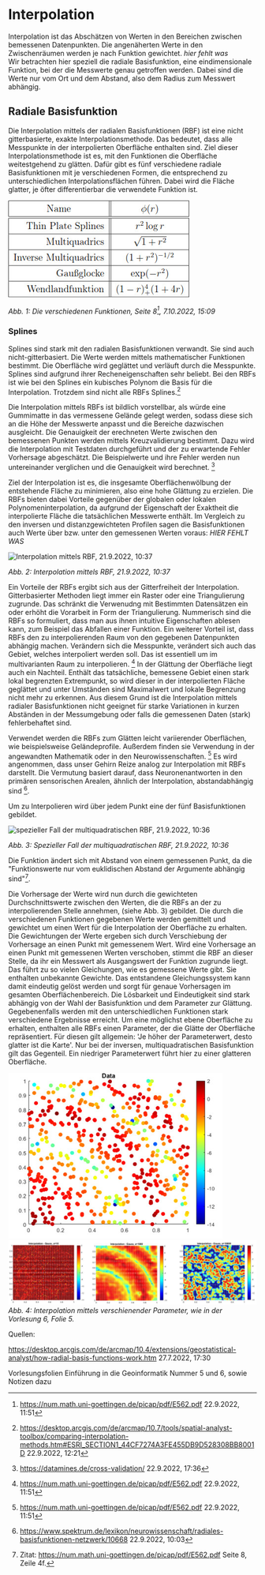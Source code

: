 # Interpolation
Interpolation ist das Abschätzen von Werten in den Bereichen zwischen bemessenen Datenpunkten. Die angenäherten Werte in den Zwischenräumen werden je nach Funktion gewichtet.
*hier fehlt was*  
Wir betrachten hier speziell die radiale Basisfunktion, eine eindimensionale Funktion, bei der die Messwerte genau getroffen werden. Dabei sind die Werte nur vom Ort und dem Abstand, also dem Radius zum Messwert abhängig.

## Radiale Basisfunktion

Die Interpolation mittels der radialen Basisfunktionen (RBF) ist eine nicht gitterbasierte, exakte Interpolationsmethode. Das bedeutet, dass alle Messpunkte in der interpolierten Oberfläche enthalten sind. Ziel dieser Interpolationsmethode ist es, mit den Funktionen die Oberfläche weitestgehend zu glätten. Dafür gibt es fünf verschiedene radiale Basisfunktionen mit je verschiedenen Formen, die entsprechend zu unterschiedlichen Interpolationsflächen führen. Dabei wird die Fläche glatter, je öfter differentierbar die verwendete Funktion ist.

![Die verschiedenen Funktionen, Seite 8, 7.10.2022, 15:09](Formeln.jpg)

*Abb. 1: Die verschiedenen Funktionen, Seite 8[^1], 7.10.2022, 15:09*

### Splines

Splines sind stark mit den radialen Basisfunktionen verwandt. Sie sind auch nicht-gitterbasiert. Die Werte werden mittels mathematischer Funktionen bestimmt. Die Oberfläche wird geglättet und verläuft durch die Messpunkte. Splines sind aufgrund ihrer Recheneigenschaften sehr beliebt. Bei den RBFs ist wie bei den Splines ein kubisches Polynom die Basis für die Interpolation. Trotzdem sind nicht alle RBFs Splines.[^2]

Die Interpolation mittels RBFs ist bildlich vorstellbar, als würde eine Gummimatte in das vermessene Gelände gelegt werden, sodass diese sich an die Höhe der Messwerte anpasst und die Bereiche dazwischen ausgleicht. Die Genauigkeit der erechneten Werte zwischen den bemessenen Punkten werden mittels Kreuzvalidierung bestimmt. Dazu wird die Interpolation mit Testdaten durchgeführt und der zu erwartende Fehler Vorhersage abgeschätzt. Die Beispielwerte und ihre Fehler werden nun untereinander verglichen und die Genauigkeit wird berechnet. [^3]

Ziel der Interpolation ist es, die insgesamte Oberflächenwölbung der entstehende Fläche zu minimieren, also eine hohe Glättung zu erzielen.
Die RBFs bieten dabei Vorteile gegenüber der globalen oder lokalen Polynomeninterpolation, da aufgrund der Eigenschaft der Exaktheit die interpolierte Fläche die tatsächlichen Messwerte enthält. Im Vergleich zu den inversen und distanzgewichteten Profilen sagen die Basisfunktionen auch Werte über bzw. unter den gemessenen Werten voraus:
*HIER FEHLT WAS*

![Interpolation mittels RBF, 21.9.2022, 10:37](https://desktop.arcgis.com/de/arcmap/10.4/extensions/geostatistical-analyst/GUID-8027C5DF-191E-4EF4-9BD7-AE8DA7A1BBFC-web.gif)

*Abb. 2: Interpolation mittels RBF, 21.9.2022, 10:37*

Ein Vorteile der RBFs ergibt sich aus der Gitterfreiheit der Interpolation. Gitterbasierter Methoden liegt immer ein Raster oder eine Triangulierung zugrunde. Das schränkt die Verwenudng mit Bestimmten Datensätzen ein oder erhöht die Vorarbeit in Form der Triangulierung. Nummerisch sind die RBFs so formuliert, dass man aus ihnen intuitive Eigenschaften ablesen kann, zum Beispiel das Abfallen einer Funktion.
Ein weiterer Vorteil ist, dass RBFs den zu interpolierenden Raum von den gegebenen Datenpunkten abhängig machen. Verändern sich die Messpunkte, verändert sich auch das Gebiet, welches interpoliert werden soll. Das ist essentiell um im multivarianten Raum zu interpolieren. [^1]
In der Glättung der Oberfläche liegt auch ein Nachteil. Enthält das tatsächliche, bemessene Gebiet einen stark lokal begrenzten Extrempunkt, so wird dieser in der interpolierten Fläche geglättet und unter Umständen sind Maximalwert und lokale Begrenzung nicht mehr zu erkennen. Aus diesem Grund ist die Interpolation mittels radialer Basisfunktionen nicht geeignet für starke Variationen in kurzen Abständen in der Messumgebung oder falls die gemessenen Daten (stark) fehlerbehaftet sind.

Verwendet werden die RBFs zum Glätten leicht variierender Oberflächen, wie beispielsweise Geländeprofile. Außerdem finden sie Verwendung in der angewandten Mathematik oder in den Neurowissenschaften. [^1] Es wird angenommen, dass unser Gehirn Reize analog zur Interpolation mit RBFs darstellt. Die Vermutung basiert darauf, dass Neuronenantworten in den primären sensorischen Arealen, ähnlich der Interpolation, abstandabhängig sind [^4].

Um zu Interpolieren wird über jedem Punkt eine der fünf Basisfunktionen gebildet.

![spezieller Fall der multiquadratischen RBF, 21.9.2022, 10:36](https://pro.arcgis.com/de/pro-app/latest/help/analysis/geostatistical-analyst/GUID-55B030C7-1DF2-40FC-A2E3-7BA4B569938F-web.png)

*Abb. 3: Spezieller Fall der multiquadratischen RBF, 21.9.2022, 10:36*

Die Funktion ändert sich mit Abstand von einem gemessenen Punkt, da die "Funktionswerte nur vom euklidischen Abstand der Argumente abhängig sind"[^5].

Die Vorhersage der Werte wird nun durch die gewichteten Durchschnittswerte zwischen den Werten, die die RBFs an der zu interpolierenden Stelle annehmen, (siehe Abb. 3) gebildet. Die durch die verschiedenen Funktionen gegebenen Werte werden gemittelt und gewichtet um einen Wert für die Interpolation der Oberfläche zu erhalten.
Die Gewichtungen der Werte ergeben sich durch Verschiebung der Vorhersage an einen Punkt mit gemessenem Wert. Wird eine Vorhersage an einen Punkt mit gemessenen Werten verschoben, stimmt die RBF an dieser Stelle, da ihr ein Messwert als Ausgangswert der Funktion zugrunde liegt. Das führt zu so vielen Gleichungen, wie es gemessene Werte gibt. Sie enthalten unbekannte Gewichte. Das entstandene Gleichungssystem kann damit eindeutig gelöst werden und sorgt für genaue Vorhersagen im gesamten Oberflächenbereich. Die Lösbarkeit und Eindeutigkeit sind stark abhängig von der Wahl der Basisfunktion und dem Parameter zur Glättung. Gegebenenfalls werden mit den unterschiedlichen Funktionen stark verschiedene Ergebnisse erreicht.
Um eine möglichst ebene Oberfläche zu erhalten, enthalten alle RBFs einen Parameter, der die Glätte der Oberfläche repräsentiert. Für diesen gilt allgemein: 'Je höher der Parameterwert, desto glatter ist die Karte'. Nur bei der inversen, multiquadratischen Basisfunktion gilt das Gegenteil. Ein niedriger Parameterwert führt hier zu einer glatteren Oberfläche.

![Interpolation mit verschiedenen Parameterwerten, Vorlesungsfolie 6, Seite 5](Bild1.jpg)
![Int. mit versch. Param.](Bild2.jpg)
*Abb. 4: Interpolation mittels verschienender Parameter, wie in der Vorlesung 6, Folie 5.*

[^1]: https://num.math.uni-goettingen.de/picap/pdf/E562.pdf 22.9.2022, 11:51

[^2]: https://desktop.arcgis.com/de/arcmap/10.7/tools/spatial-analyst-toolbox/comparing-interpolation-methods.htm#ESRI_SECTION1_44CF7274A3FE455DB9D528308BB8001D 22.9.2022, 12:21

[^3]: https://datamines.de/cross-validation/ 22.9.2022, 17:36

[^4]: https://www.spektrum.de/lexikon/neurowissenschaft/radiales-basisfunktionen-netzwerk/10668 22.9.2022, 10:03

[^5]: Zitat: https://num.math.uni-goettingen.de/picap/pdf/E562.pdf Seite 8, Zeile 4f.



Quellen:

https://desktop.arcgis.com/de/arcmap/10.4/extensions/geostatistical-analyst/how-radial-basis-functions-work.htm 27.7.2022, 17:30

Vorlesungsfolien Einführung in die Geoinformatik Nummer 5 und 6, sowie Notizen dazu
